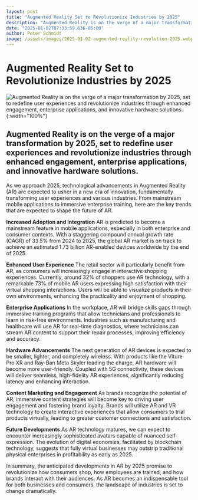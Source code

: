 ```yaml
---
layout: post
title: "Augmented Reality Set to Revolutionize Industries by 2025"
description: "Augmented Reality is on the verge of a major transformation by 2025, set to redefine user experiences and revolutionize industries through enhanced engagement, enterprise applications, and innovative hardware solutions."
date: "2025-01-02T07:33:59.636-05:00"
author: Peter Schmidt
image: /assets/images/2025-01-02-augmented-reality-revolution-2025.webp
---
```

# Augmented Reality Set to Revolutionize Industries by 2025
![Augmented Reality is on the verge of a major transformation by 2025, set to redefine user experiences and revolutionize industries through enhanced engagement, enterprise applications, and innovative hardware solutions.]( {{page.image}} ){:width="100%"}
## Augmented Reality is on the verge of a major transformation by 2025, set to redefine user experiences and revolutionize industries through enhanced engagement, enterprise applications, and innovative hardware solutions.
As we approach 2025, technological advancements in Augmented Reality (AR) are expected to usher in a new era of innovation, fundamentally transforming user experiences and various industries. From mainstream mobile applications to immersive enterprise training, here are the key trends that are expected to shape the future of AR.

**Increased Adoption and Integration**
AR is predicted to become a mainstream feature in mobile applications, especially in both enterprise and consumer contexts. With a staggering compound annual growth rate (CAGR) of 33.5% from 2024 to 2025, the global AR market is on track to achieve an estimated 1.73 billion AR-enabled devices worldwide by the end of 2025.

**Enhanced User Experience**
The retail sector will particularly benefit from AR, as consumers will increasingly engage in interactive shopping experiences. Currently, around 32% of shoppers use AR technology, with a remarkable 73% of mobile AR users expressing high satisfaction with their virtual shopping interactions. Users will be able to visualize products in their own environments, enhancing the practicality and enjoyment of shopping.

**Enterprise Applications**
In the workplace, AR will bridge skills gaps through immersive training programs that allow technicians and professionals to learn in risk-free environments. Industries such as manufacturing and healthcare will use AR for real-time diagnostics, where technicians can stream AR content to support their repair processes, improving efficiency and accuracy.

**Hardware Advancements**
The next generation of AR devices is expected to be smaller, lighter, and completely wireless. With products like the Viture Pro XR and Ray-Ban Meta Skyler leading the charge, AR hardware will become more user-friendly. Coupled with 5G connectivity, these devices will deliver seamless, high-fidelity AR experiences, significantly reducing latency and enhancing interaction.

**Content Marketing and Engagement**
As brands recognize the potential of AR, immersive content strategies will become key to driving user engagement and fostering brand loyalty. Brands will utilize AR and VR technology to create interactive experiences that allow consumers to trial products virtually, leading to greater customer connections and satisfaction.

**Future Developments**
As AR technology matures, we can expect to encounter increasingly sophisticated avatars capable of nuanced self-expression. The evolution of digital economies, facilitated by blockchain technology, suggests that fully virtual businesses may outstrip traditional physical enterprises in profitability as early as 2025.

In summary, the anticipated developments in AR by 2025 promise to revolutionize how consumers shop, how employees are trained, and how brands interact with their audiences. As AR becomes an indispensable tool for both businesses and consumers, the landscape of industries is set to change dramatically.
